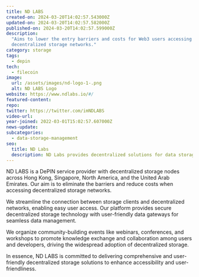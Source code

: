 ```yaml
---
title: ND LABS
created-on: 2024-03-20T14:02:57.543000Z
updated-on: 2024-03-20T14:02:57.582000Z
published-on: 2024-03-20T14:02:57.599000Z
description:
  "Aims to lower the entry barriers and costs for Web3 users accessing
  decentralized storage networks."
category: storage
tags:
  - depin
tech:
  - filecoin
image:
  url: /assets/images/nd-logo-1-.png
  alt: ND LABS Logo
website: https://www.ndlabs.io/#/
featured-content:
repo:
twitter: https://twitter.com/imNDLABS
video-url:
year-joined: 2022-03-01T15:02:57.607000Z
news-update:
subcategories:
  - data-storage-management
seo:
  title: ND Labs
  description: ND Labs provides decentralized solutions for data storage and management.
---
```


ND LABS is a DePIN service provider with decentralized storage nodes across Hong Kong, Singapore, North America, and the United Arab Emirates. Our aim is to eliminate the barriers and reduce costs when accessing decentralized storage networks.

We streamline the connection between storage clients and decentralized networks, enabling easy user access. Our platform provides secure decentralized storage technology with user-friendly data gateways for seamless data management.

We organize community-building events like webinars, conferences, and workshops to promote knowledge exchange and collaboration among users and developers, driving the widespread adoption of decentralized storage.

In essence, ND LABS is committed to delivering comprehensive and user-friendly decentralized storage solutions to enhance accessibility and user-friendliness.
